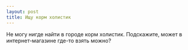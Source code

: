 ```yaml
---
layout: post 
title: Ищу корм холистик 
--- 
```

Не могу нигде найти в городе корм холистик. Подскажите, может в интернет-магазине где-то взять можно?